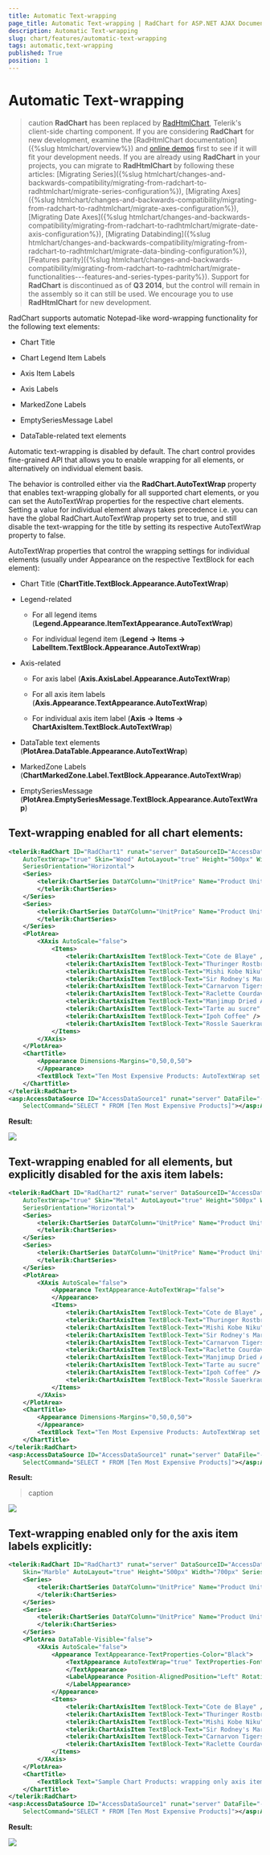 ```yaml
---
title: Automatic Text-wrapping
page_title: Automatic Text-wrapping | RadChart for ASP.NET AJAX Documentation
description: Automatic Text-wrapping
slug: chart/features/automatic-text-wrapping
tags: automatic,text-wrapping
published: True
position: 1
---
```


# Automatic Text-wrapping

>caution  **RadChart** has been replaced by [RadHtmlChart](https://www.telerik.com/products/aspnet-ajax/html-chart.aspx), Telerik's client-side charting component. If you are considering **RadChart** for new development, examine the [RadHtmlChart documentation]({%slug htmlchart/overview%}) and [online demos](https://demos.telerik.com/aspnet-ajax/htmlchart/examples/overview/defaultcs.aspx) first to see if it will fit your development needs. If you are already using **RadChart** in your projects, you can migrate to **RadHtmlChart** by following these articles: [Migrating Series]({%slug htmlchart/changes-and-backwards-compatibility/migrating-from-radchart-to-radhtmlchart/migrate-series-configuration%}), [Migrating Axes]({%slug htmlchart/changes-and-backwards-compatibility/migrating-from-radchart-to-radhtmlchart/migrate-axes-configuration%}), [Migrating Date Axes]({%slug htmlchart/changes-and-backwards-compatibility/migrating-from-radchart-to-radhtmlchart/migrate-date-axis-configuration%}), [Migrating Databinding]({%slug htmlchart/changes-and-backwards-compatibility/migrating-from-radchart-to-radhtmlchart/migrate-data-binding-configuration%}), [Features parity]({%slug htmlchart/changes-and-backwards-compatibility/migrating-from-radchart-to-radhtmlchart/migrate-functionalities---features-and-series-types-parity%}). Support for **RadChart** is discontinued as of **Q3 2014**, but the control will remain in the assembly so it can still be used. We encourage you to use **RadHtmlChart** for new development.

RadChart supports automatic Notepad-like word-wrapping functionality for the following text elements:

* Chart Title

* Chart Legend Item Labels

* Axis Item Labels

* Axis Labels

* MarkedZone Labels

* EmptySeriesMessage Label

* DataTable-related text elements

Automatic text-wrapping is disabled by default. The chart control provides fine-grained API that allows you to enable wrapping for all elements, or alternatively on individual element basis.

The behavior is controlled either via the **RadChart.AutoTextWrap** property that enables text-wrapping globally for all supported chart elements, or you can set the AutoTextWrap properties for the respective chart elements. Setting a value for individual element always takes precedence i.e. you can have the global RadChart.AutoTextWrap property set to true, and still disable the text-wrapping for the title by setting its respective AutoTextWrap property to false.

AutoTextWrap properties that control the wrapping settings for individual elements (usually under Appearance on the respective TextBlock for each element):

* Chart Title (**ChartTitle.TextBlock.Appearance.AutoTextWrap**)

* Legend-related

	* For all legend items (**Legend.Appearance.ItemTextAppearance.AutoTextWrap**)

	* For individual legend item (**Legend -> Items -> LabelItem.TextBlock.Appearance.AutoTextWrap**)

* Axis-related

	* For axis label (**Axis.AxisLabel.Appearance.AutoTextWrap**)

	* For all axis item labels (**Axis.Appearance.TextAppearance.AutoTextWrap**)

	* For individual axis item label (**Axis -> Items -> ChartAxisItem.TextBlock.AutoTextWrap**)

* DataTable text elements (**PlotArea.DataTable.Appearance.AutoTextWrap**)

* MarkedZone Labels (**ChartMarkedZone.Label.TextBlock.Appearance.AutoTextWrap**)

* EmptySeriesMessage (**PlotArea.EmptySeriesMessage.TextBlock.Appearance.AutoTextWrap**)

## Text-wrapping enabled for all chart elements:

````XML
<telerik:RadChart ID="RadChart1" runat="server" DataSourceID="AccessDataSource1"
	AutoTextWrap="true" Skin="Wood" AutoLayout="true" Height="500px" Width="700px"
	SeriesOrientation="Horizontal">
	<Series>
		<telerik:ChartSeries DataYColumn="UnitPrice" Name="Product Unit Price">
		</telerik:ChartSeries>
	</Series>
	<Series>
		<telerik:ChartSeries DataYColumn="UnitPrice" Name="Product Unit Price">
		</telerik:ChartSeries>
	</Series>
	<PlotArea>
		<XAxis AutoScale="false">
			<Items>
				<telerik:ChartAxisItem TextBlock-Text="Cote de Blaye" />
				<telerik:ChartAxisItem TextBlock-Text="Thuringer Rostbratwurst" />
				<telerik:ChartAxisItem TextBlock-Text="Mishi Kobe Niku" />
				<telerik:ChartAxisItem TextBlock-Text="Sir Rodney's Marmalade" />
				<telerik:ChartAxisItem TextBlock-Text="Carnarvon Tigers" />
				<telerik:ChartAxisItem TextBlock-Text="Raclette Courdavault" />
				<telerik:ChartAxisItem TextBlock-Text="Manjimup Dried Apples" />
				<telerik:ChartAxisItem TextBlock-Text="Tarte au sucre" />
				<telerik:ChartAxisItem TextBlock-Text="Ipoh Coffee" />
				<telerik:ChartAxisItem TextBlock-Text="Rossle Sauerkraut" />
			</Items>
		</XAxis>
	</PlotArea>
	<ChartTitle>
		<Appearance Dimensions-Margins="0,50,0,50">
		</Appearance>
		<TextBlock Text="Ten Most Expensive Products: AutoTextWrap set to true globally." />
	</ChartTitle>
</telerik:RadChart>
<asp:AccessDataSource ID="AccessDataSource1" runat="server" DataFile="-/Nwind.mdb"
	SelectCommand="SELECT * FROM [Ten Most Expensive Products]"></asp:AccessDataSource>
````

**Result:**

![](images/radchart-chartwrapall.png)

## Text-wrapping enabled for all elements, but explicitly disabled for the axis item labels:

````XML
<telerik:RadChart ID="RadChart2" runat="server" DataSourceID="AccessDataSource1"
	AutoTextWrap="true" Skin="Metal" AutoLayout="true" Height="500px" Width="700px"
	SeriesOrientation="Horizontal">
	<Series>
		<telerik:ChartSeries DataYColumn="UnitPrice" Name="Product Unit Price">
		</telerik:ChartSeries>
	</Series>
	<Series>
		<telerik:ChartSeries DataYColumn="UnitPrice" Name="Product Unit Price">
		</telerik:ChartSeries>
	</Series>
	<PlotArea>
		<XAxis AutoScale="false">
			<Appearance TextAppearance-AutoTextWrap="false">
			</Appearance>
			<Items>
				<telerik:ChartAxisItem TextBlock-Text="Cote de Blaye" />
				<telerik:ChartAxisItem TextBlock-Text="Thuringer Rostbratwurst" />
				<telerik:ChartAxisItem TextBlock-Text="Mishi Kobe Niku" />
				<telerik:ChartAxisItem TextBlock-Text="Sir Rodney's Marmalade" />
				<telerik:ChartAxisItem TextBlock-Text="Carnarvon Tigers" />
				<telerik:ChartAxisItem TextBlock-Text="Raclette Courdavault" />
				<telerik:ChartAxisItem TextBlock-Text="Manjimup Dried Apples" />
				<telerik:ChartAxisItem TextBlock-Text="Tarte au sucre" />
				<telerik:ChartAxisItem TextBlock-Text="Ipoh Coffee" />
				<telerik:ChartAxisItem TextBlock-Text="Rossle Sauerkraut" />
			</Items>
		</XAxis>
	</PlotArea>
	<ChartTitle>
		<Appearance Dimensions-Margins="0,50,0,50">
		</Appearance>
		<TextBlock Text="Ten Most Expensive Products: AutoTextWrap set to true globally, wrapping disabled for axis item labels explicitly." />
	</ChartTitle>
</telerik:RadChart>
<asp:AccessDataSource ID="AccessDataSource1" runat="server" DataFile="-/Nwind.mdb"
	SelectCommand="SELECT * FROM [Ten Most Expensive Products]"></asp:AccessDataSource>
````

**Result:**
>caption 

![](images/radchart-chartwrapallexceptaxis.png)

## Text-wrapping enabled only for the axis item labels explicitly:

````XML
<telerik:RadChart ID="RadChart3" runat="server" DataSourceID="AccessDataSource1"
	Skin="Marble" AutoLayout="true" Height="500px" Width="700px" SeriesOrientation="Vertical">
	<Series>
		<telerik:ChartSeries DataYColumn="UnitPrice" Name="Product Unit Price">
		</telerik:ChartSeries>
	</Series>
	<Series>
		<telerik:ChartSeries DataYColumn="UnitPrice" Name="Product Unit Price">
		</telerik:ChartSeries>
	</Series>
	<PlotArea DataTable-Visible="false">
		<XAxis AutoScale="false">
			<Appearance TextAppearance-TextProperties-Color="Black">
				<TextAppearance AutoTextWrap="true" TextProperties-Font="Georgia, 10pt">
				</TextAppearance>
				<LabelAppearance Position-AlignedPosition="Left" RotationAngle="45">
				</LabelAppearance>
			</Appearance>
			<Items>
				<telerik:ChartAxisItem TextBlock-Text="Cote de Blaye" />
				<telerik:ChartAxisItem TextBlock-Text="Thuringer Rostbratwurst" />
				<telerik:ChartAxisItem TextBlock-Text="Mishi Kobe Niku" />
				<telerik:ChartAxisItem TextBlock-Text="Sir Rodney's Marmalade" />
				<telerik:ChartAxisItem TextBlock-Text="Carnarvon Tigers" />
				<telerik:ChartAxisItem TextBlock-Text="Raclette Courdavault" />
			</Items>
		</XAxis>
	</PlotArea>
	<ChartTitle>
		<TextBlock Text="Sample Chart Products: wrapping only axis item labels." />
	</ChartTitle>
</telerik:RadChart>
<asp:AccessDataSource ID="AccessDataSource1" runat="server" DataFile="-/Nwind.mdb"
	SelectCommand="SELECT * FROM [Ten Most Expensive Products]"></asp:AccessDataSource>
````

**Result:**

![](images/radchart-chartwrapaxisonly.png)
